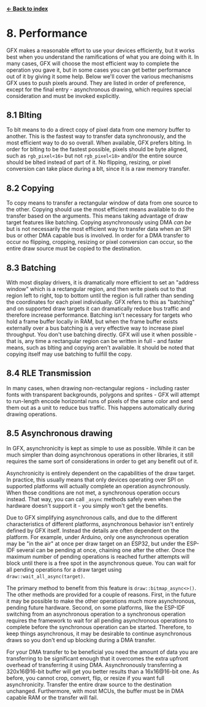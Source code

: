 #### [← Back to index](index.md)

<a name="8"></a>

# 8. Performance

GFX makes a reasonable effort to use your devices efficiently, but it works best when you understand the ramifications of what you are doing with it. In many cases, GFX will choose the most efficient way to complete the operation you gave it, but in some cases you can get better performance out of it by giving it some help. Below we'll cover the various mechanisms GFX uses to push pixels around. They are listed in order of preference, except for the final entry - asynchronous drawing, which requires special consideration and must be invoked explicitly.

<a name="8.1"></a>

## 8.1 Blting

To blt means to do a direct copy of pixel data from one memory buffer to another. This is the fastest way to transfer data synchronously, and the most efficient way to do so overall. When available, GFX prefers blting. In order for blting to be the fastest possible, pixels should be byte aligned, such as `rgb_pixel<16>` but not `rgb_pixel<18>` and/or the entire source should be blted instead of part of it. No flipping, resizing, or pixel conversion can take place during a blt, since it is a raw memory transfer.

<a name="8.2"></a>

## 8.2 Copying

To copy means to transfer a rectangular window of data from one source to the other. Copying should use the most efficient means available to do the transfer based on the arguments. This means taking advantage of draw target features like batching. Copying asynchronously using DMA *can be* but is not necessarily the most efficient way to transfer data when an SPI bus or other DMA capable bus is involved. In order for a DMA transfer to occur no flipping, cropping, resizing or pixel conversion can occur, so the entire draw source must be copied to the destination.

<a name="8.3"></a>

## 8.3 Batching

With most display drivers, it is dramatically more efficient to set an "address window" which is a rectangular region, and then write pixels out to that region left to right, top to bottom until the region is full rather than sending the coordinates for each pixel individually. GFX refers to this as "batching" and on supported draw targets it can dramatically reduce bus traffic and therefore increase performance. Batching isn't necessary for targets who hold a frame buffer locally in RAM, but when the frame buffer exists externally over a bus batching is a very effective way to increase pixel throughput. You don't use batching directly. GFX will use it when possible - that is, any time a rectangular region can be written in full - and faster means, such as blting and copying aren't available. It should be noted that copying itself may use batching to fulfill the copy.

<a name="8.4"></a>

## 8.4 RLE Transmission

In many cases, when drawing non-rectangular regions - including raster fonts with transparent backgrounds, polygons and sprites - GFX will attempt to run-length encode horizontal runs of pixels of the same color and send them out as a unit to reduce bus traffic. This happens automatically during drawing operations.

<a name="8.5"></a>

## 8.5 Asynchronous drawing

In GFX, asynchronicity is kept as simple to use as possible. While it can be much simpler than doing asynchronous operations in other libraries, it still requires the same sort of considerations in order to get any benefit out of it.

Asynchronicity is entirely dependent on the capabilities of the draw target. In practice, this usually means that only devices operating over SPI on supported platforms will actually complete an operation asynchronously. When those conditions are not met, a synchronous operation occurs instead. That way, you can call `_async` methods safely even when the hardware doesn't support it - you simply won't get the benefits.

Due to GFX simplifying asynchronous calls, and due to the different characteristics of different platforms, asynchronous behavior isn't entirely defined by GFX itself. Instead the details are often dependent on the platform. For example, under Arduino, only one asynchronous operation may be "in the air" at once per draw target on an ESP32, but under the ESP-IDF several can be pending at once, chaining one after the other. Once the maximum number of pending operations is reached further attempts will block until there is a free spot in the asynchronous queue. You can wait for all pending operations for a draw target using `draw::wait_all_async(target)`.

The primary method to benefit from this feature is `draw::bitmap_async<>()`. The other methods are provided for a couple of reasons. First, in the future it may be possible to make the other operations much more asynchronous, pending future hardware. Second, on some platforms, like the ESP-IDF switching from an asynchronous operation to a synchronous operation requires the framework to wait for all pending asynchronous operations to complete before the synchronous operation can be started. Therefore, to keep things asynchronous, it may be desirable to continue asynchronous draws so you don't end up blocking during a DMA transfer.

For your DMA transfer to be beneficial you need the amount of data you are transferring to be significant enough that it overcomes the extra upfront overhead of transferring it using DMA. Asynchronously transferring a 320x16@16-bit buffer will get you better results than a 16x16@16-bit one. As before, you cannot crop, convert, flip, or resize if you want full asynchronicity. Transfer the entire draw source to the destination unchanged. Furthermore, with most MCUs, the buffer must be in DMA capable RAM or the transfer will fail.
